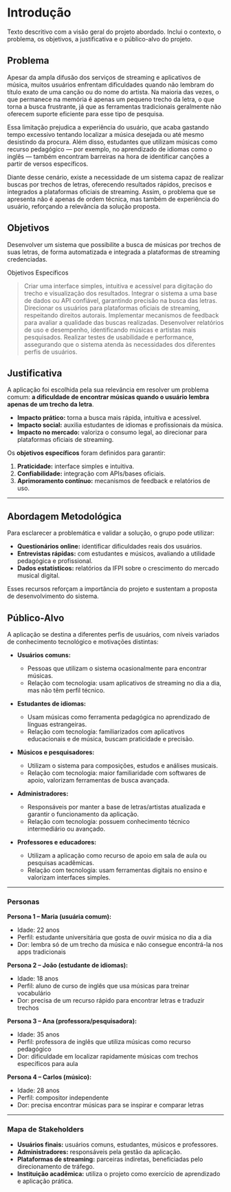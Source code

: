 # Introdução

Texto descritivo com a visão geral do projeto abordado. Inclui o contexto, o problema, os objetivos, a justificativa e o público-alvo do projeto.

## Problema
Apesar da ampla difusão dos serviços de streaming e aplicativos de música, muitos usuários enfrentam dificuldades quando não lembram do título exato de uma canção ou do nome do artista. Na maioria das vezes, o que permanece na memória é apenas um pequeno trecho da letra, o que torna a busca frustrante, já que as ferramentas tradicionais geralmente não oferecem suporte eficiente para esse tipo de pesquisa.

Essa limitação prejudica a experiência do usuário, que acaba gastando tempo excessivo tentando localizar a música desejada ou até mesmo desistindo da procura. Além disso, estudantes que utilizam músicas como recurso pedagógico — por exemplo, no aprendizado de idiomas como o inglês — também encontram barreiras na hora de identificar canções a partir de versos específicos.

Diante desse cenário, existe a necessidade de um sistema capaz de realizar buscas por trechos de letras, oferecendo resultados rápidos, precisos e integrados a plataformas oficiais de streaming. Assim, o problema que se apresenta não é apenas de ordem técnica, mas também de experiência do usuário, reforçando a relevância da solução
proposta.


## Objetivos

Desenvolver um sistema que possibilite a busca de músicas por trechos de suas letras, de forma automatizada e integrada a plataformas de streaming credenciadas.

Objetivos Específicos
> Criar uma interface simples, intuitiva e acessível para digitação do trecho e
visualização dos resultados.
> Integrar o sistema a uma base de dados ou API confiável, garantindo precisão na
busca das letras.
> Direcionar os usuários para plataformas oficiais de streaming, respeitando
direitos autorais.
> Implementar mecanismos de feedback para avaliar a qualidade das buscas
realizadas.
> Desenvolver relatórios de uso e desempenho, identificando músicas e artistas
mais pesquisados.
> Realizar testes de usabilidade e performance, assegurando que o sistema
atenda às necessidades dos diferentes perfis de usuários.


## Justificativa

A aplicação foi escolhida pela sua relevância em resolver um problema comum: **a dificuldade de encontrar músicas quando o usuário lembra apenas de um trecho da letra**.  

- **Impacto prático:** torna a busca mais rápida, intuitiva e acessível.  
- **Impacto social:** auxilia estudantes de idiomas e profissionais da música.  
- **Impacto no mercado:** valoriza o consumo legal, ao direcionar para plataformas oficiais de streaming.  

Os **objetivos específicos** foram definidos para garantir:  
1. **Praticidade:** interface simples e intuitiva.  
2. **Confiabilidade:** integração com APIs/bases oficiais.  
3. **Aprimoramento contínuo:** mecanismos de feedback e relatórios de uso.  

---

## Abordagem Metodológica  

Para esclarecer a problemática e validar a solução, o grupo pode utilizar:  
- **Questionários online:** identificar dificuldades reais dos usuários.  
- **Entrevistas rápidas:** com estudantes e músicos, avaliando a utilidade pedagógica e profissional.  
- **Dados estatísticos:** relatórios da IFPI sobre o crescimento do mercado musical digital.  

Esses recursos reforçam a importância do projeto e sustentam a proposta de desenvolvimento do sistema.  


## Público-Alvo  

A aplicação se destina a diferentes perfis de usuários, com níveis variados de conhecimento tecnológico e motivações distintas:  

- **Usuários comuns:**  
  - Pessoas que utilizam o sistema ocasionalmente para encontrar músicas.  
  - Relação com tecnologia: usam aplicativos de streaming no dia a dia, mas não têm perfil técnico.  

- **Estudantes de idiomas:**  
  - Usam músicas como ferramenta pedagógica no aprendizado de línguas estrangeiras.  
  - Relação com tecnologia: familiarizados com aplicativos educacionais e de música, buscam praticidade e precisão.  

- **Músicos e pesquisadores:**  
  - Utilizam o sistema para composições, estudos e análises musicais.  
  - Relação com tecnologia: maior familiaridade com softwares de apoio, valorizam ferramentas de busca avançada.  

- **Administradores:**  
  - Responsáveis por manter a base de letras/artistas atualizada e garantir o funcionamento da aplicação.  
  - Relação com tecnologia: possuem conhecimento técnico intermediário ou avançado.  

- **Professores e educadores:**  
  - Utilizam a aplicação como recurso de apoio em sala de aula ou pesquisas acadêmicas.  
  - Relação com tecnologia: usam ferramentas digitais no ensino e valorizam interfaces simples.  

---

### Personas  

**Persona 1 – Maria (usuária comum):**  
- Idade: 22 anos  
- Perfil: estudante universitária que gosta de ouvir música no dia a dia  
- Dor: lembra só de um trecho da música e não consegue encontrá-la nos apps tradicionais  

**Persona 2 – João (estudante de idiomas):**  
- Idade: 18 anos  
- Perfil: aluno de curso de inglês que usa músicas para treinar vocabulário  
- Dor: precisa de um recurso rápido para encontrar letras e traduzir trechos  

**Persona 3 – Ana (professora/pesquisadora):**  
- Idade: 35 anos  
- Perfil: professora de inglês que utiliza músicas como recurso pedagógico  
- Dor: dificuldade em localizar rapidamente músicas com trechos específicos para aula  

**Persona 4 – Carlos (músico):**  
- Idade: 28 anos  
- Perfil: compositor independente  
- Dor: precisa encontrar músicas para se inspirar e comparar letras  

---

### Mapa de Stakeholders  

- **Usuários finais:** usuários comuns, estudantes, músicos e professores.  
- **Administradores:** responsáveis pela gestão da aplicação.  
- **Plataformas de streaming:** parceiras indiretas, beneficiadas pelo direcionamento de tráfego.  
- **Instituição acadêmica:** utiliza o projeto como exercício de aprendizado e aplicação prática.  



